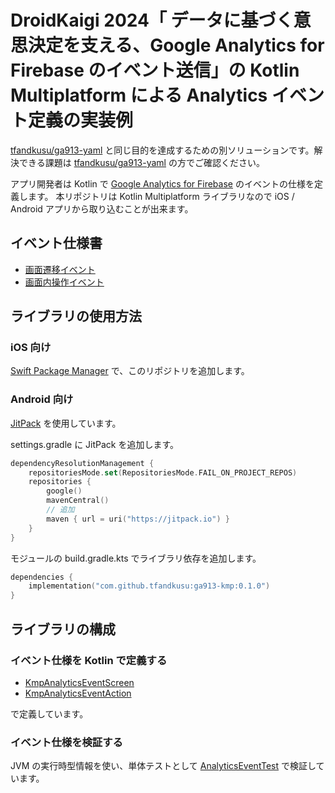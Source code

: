 # DroidKaigi 2024「 データに基づく意思決定を支える、Google Analytics for Firebase のイベント送信」の Kotlin Multiplatform による Analytics イベント定義の実装例

[tfandkusu/ga913-yaml](https://github.com/tfandkusu/ga913-yaml) と同じ目的を達成するための別ソリューションです。解決できる課題は [tfandkusu/ga913-yaml](https://github.com/tfandkusu/ga913-yaml) の方でご確認ください。

アプリ開発者は Kotlin で [Google Analytics for Firebase](https://firebase.google.com/docs/analytics) のイベントの仕様を定義します。
本リポジトリは Kotlin Multiplatform ライブラリなので iOS / Android アプリから取り込むことが出来ます。

## イベント仕様書

- [画面遷移イベント](https://github.com/tfandkusu/ga913-kmp/blob/main/screens.md)
- [画面内操作イベント](https://github.com/tfandkusu/ga913-kmp/blob/main/actions.md)

## ライブラリの使用方法

### iOS 向け

[Swift Package Manager](https://developer.apple.com/documentation/xcode/adding-package-dependencies-to-your-app) で、このリポジトリを追加します。

### Android 向け

[JitPack](https://jitpack.io/) を使用しています。

settings.gradle に JitPack を追加します。

```settings.gradle.kts
dependencyResolutionManagement {
    repositoriesMode.set(RepositoriesMode.FAIL_ON_PROJECT_REPOS)
    repositories {
        google()
        mavenCentral()
        // 追加
        maven { url = uri("https://jitpack.io") }
    }
}
```

モジュールの build.gradle.kts でライブラリ依存を追加します。

```app/build.gradle.kts
dependencies {
    implementation("com.github.tfandkusu:ga913-kmp:0.1.0")
}
```

## ライブラリの構成

### イベント仕様を Kotlin で定義する

- [KmpAnalyticsEventScreen](https://github.com/tfandkusu/ga913-kmp/blob/main/ga913kmp/src/commonMain/kotlin/com/tfandkusu/ga913kmp/analytics/KmpAnalyticsEventScreen.kt)
- [KmpAnalyticsEventAction](https://github.com/tfandkusu/ga913-kmp/blob/main/ga913kmp/src/commonMain/kotlin/com/tfandkusu/ga913kmp/analytics/KmpAnalyticsEventAction.kt)

で定義しています。

### イベント仕様を検証する

JVM の実行時型情報を使い、単体テストとして [AnalyticsEventTest](https://github.com/tfandkusu/ga913-kmp/blob/main/ga913kmp/src/jvmTest/kotlin/com/tfandkusu/ga913kmp/analytics/AnalyticsEventTest.kt) で検証しています。
